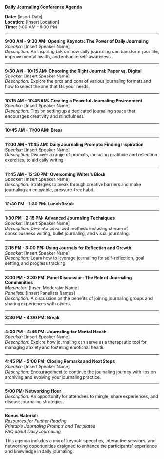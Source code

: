 **Daily Journaling Conference Agenda**

**Date:** [Insert Date]  
**Location:** [Insert Location]  
**Time:** 9:00 AM - 5:00 PM  

---

**9:00 AM - 9:30 AM:** **Opening Keynote: The Power of Daily Journaling**  
*Speaker:* [Insert Speaker Name]  
*Description:* An inspiring talk on how daily journaling can transform your life, improve mental health, and enhance self-awareness.

---

**9:30 AM - 10:15 AM:** **Choosing the Right Journal: Paper vs. Digital**  
*Speaker:* [Insert Speaker Name]  
*Description:* Explore the pros and cons of various journaling formats and how to select the one that fits your needs.

---

**10:15 AM - 10:45 AM:** **Creating a Peaceful Journaling Environment**  
*Speaker:* [Insert Speaker Name]  
*Description:* Tips on setting up a dedicated journaling space that encourages creativity and mindfulness.

---

**10:45 AM - 11:00 AM:** **Break**

---

**11:00 AM - 11:45 AM:** **Daily Journaling Prompts: Finding Inspiration**  
*Speaker:* [Insert Speaker Name]  
*Description:* Discover a range of prompts, including gratitude and reflection exercises, to aid daily writing.

---

**11:45 AM - 12:30 PM:** **Overcoming Writer’s Block**  
*Speaker:* [Insert Speaker Name]  
*Description:* Strategies to break through creative barriers and make journaling an enjoyable, pressure-free habit.

---

**12:30 PM - 1:30 PM:** **Lunch Break**  

---

**1:30 PM - 2:15 PM:** **Advanced Journaling Techniques**  
*Speaker:* [Insert Speaker Name]  
*Description:* Dive into advanced methods including stream of consciousness writing, bullet journaling, and visual journaling.

---

**2:15 PM - 3:00 PM:** **Using Journals for Reflection and Growth**  
*Speaker:* [Insert Speaker Name]  
*Description:* Learn how to leverage journaling for self-reflection, goal setting, and progress tracking.

---

**3:00 PM - 3:30 PM:** **Panel Discussion: The Role of Journaling Communities**  
*Moderator:* [Insert Moderator Name]  
*Panelists:* [Insert Panelists Names]  
*Description:* A discussion on the benefits of joining journaling groups and sharing experiences with others.

---

**3:30 PM - 4:00 PM:** **Break**  

---

**4:00 PM - 4:45 PM:** **Journaling for Mental Health**  
*Speaker:* [Insert Speaker Name]  
*Description:* Explore how journaling can serve as a therapeutic tool for managing anxiety and fostering emotional health.

---

**4:45 PM - 5:00 PM:** **Closing Remarks and Next Steps**  
*Speaker:* [Insert Speaker Name]  
*Description:* Encouragement to continue the journaling journey with tips on archiving and evolving your journaling practice.

---

**5:00 PM:** **Networking Hour**  
*Description:* An opportunity for attendees to mingle, share experiences, and discuss journaling strategies.

---

**Bonus Material:**  
*Resources for Further Reading*  
*Printable Journaling Prompts and Templates*  
*FAQ about Daily Journaling*  

This agenda includes a mix of keynote speeches, interactive sessions, and networking opportunities designed to enhance the participants' experience and knowledge in daily journaling.